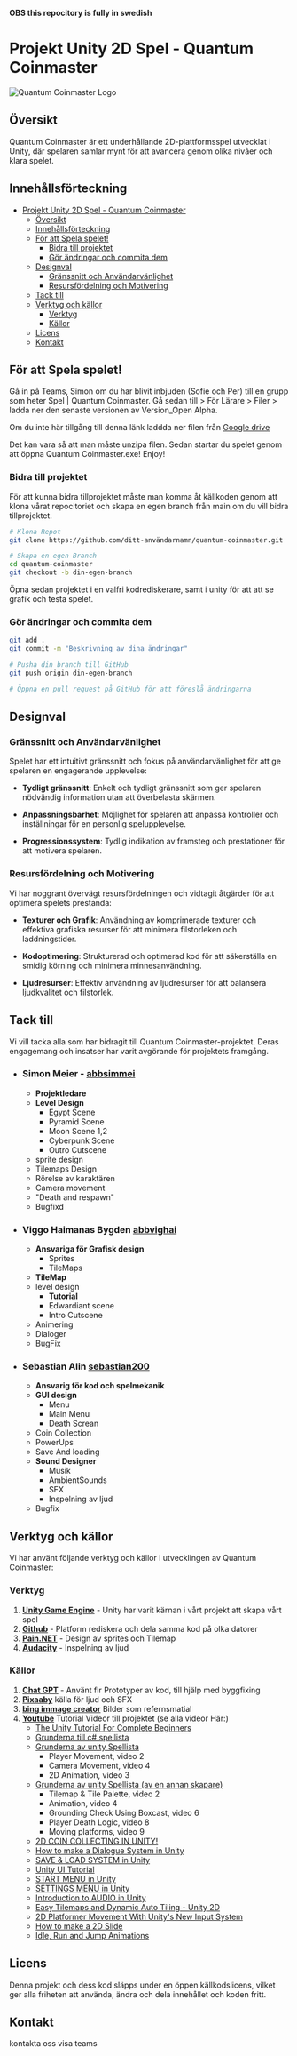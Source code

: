 __OBS this repocitory is fully in swedish__
# Projekt Unity 2D Spel - Quantum Coinmaster

![Quantum Coinmaster Logo](Logo_Studios.png)

## Översikt

Quantum Coinmaster är ett underhållande 2D-plattformsspel utvecklat i Unity, där spelaren samlar mynt för att avancera genom olika nivåer och klara spelet.

## Innehållsförteckning


- [Projekt Unity 2D Spel - Quantum Coinmaster](#projekt-unity-2d-spel---quantum-coinmaster)
  - [Översikt](#översikt)
  - [Innehållsförteckning](#innehållsförteckning)
  - [För att Spela spelet!](#för-att-spela-spelet)
    - [Bidra till projektet](#bidra-till-projektet)
    - [Gör ändringar och commita dem](#gör-ändringar-och-commita-dem)
  - [Designval](#designval)
    - [Gränssnitt och Användarvänlighet](#gränssnitt-och-användarvänlighet)
    - [Resursfördelning och Motivering](#resursfördelning-och-motivering)
  - [Tack till](#tack-till)
  - [Verktyg och källor](#verktyg-och-källor)
    - [Verktyg](#verktyg)
    - [Källor](#källor)
  - [Licens](#licens)
  - [Kontakt](#kontakt)

## För att Spela spelet!

Gå in på Teams, Simon om du har blivit inbjuden (Sofie och Per) till en grupp som heter Spel | Quantum Coinmaster.
Gå sedan till > För Lärare > Filer > ladda ner den senaste versionen av Version_Open Alpha.

Om du inte här tillgång till denna länk laddda ner filen från [Google drive](https://drive.google.com/file/d/1b7hWDymEQn4x6fOvgVfYycHfxm64M9vO/view?usp=sharing)

Det kan vara så att man måste unzipa filen. Sedan startar du spelet genom att öppna Quantum Coinmaster.exe! Enjoy!

### Bidra till projektet

För att kunna bidra tillprojektet måste man komma åt källkoden genom att klona vårat repocitoriet och skapa en egen branch från main om du vill bidra tillprojektet.

```bash
# Klona Repot
git clone https://github.com/ditt-användarnamn/quantum-coinmaster.git

# Skapa en egen Branch
cd quantum-coinmaster
git checkout -b din-egen-branch

```

Öpna sedan projektet i en valfri kodrediskerare, samt i unity för att att se grafik och testa spelet.

### Gör ändringar och commita dem

```bash
git add .
git commit -m "Beskrivning av dina ändringar"

# Pusha din branch till GitHub
git push origin din-egen-branch

# Öppna en pull request på GitHub för att föreslå ändringarna

```

## Designval

### Gränssnitt och Användarvänlighet



Spelet har ett intuitivt gränssnitt och fokus på användarvänlighet för att ge spelaren en engagerande upplevelse:

- **Tydligt gränssnitt**: Enkelt och tydligt gränssnitt som ger spelaren nödvändig information utan att överbelasta skärmen.

- **Anpassningsbarhet**: Möjlighet för spelaren att anpassa kontroller och inställningar för en personlig spelupplevelse.

- **Progressionssystem**: Tydlig indikation av framsteg och prestationer för att motivera spelaren.

### Resursfördelning och Motivering

Vi har noggrant övervägt resursfördelningen och vidtagit åtgärder för att optimera spelets prestanda:

- **Texturer och Grafik**: Användning av komprimerade texturer och effektiva grafiska resurser för att minimera filstorleken och laddningstider.

- **Kodoptimering**: Strukturerad och optimerad kod för att säkerställa en smidig körning och minimera minnesanvändning.

- **Ljudresurser**: Effektiv användning av ljudresurser för att balansera ljudkvalitet och filstorlek.

## Tack till

Vi vill tacka alla som har bidragit till Quantum Coinmaster-projektet. Deras engagemang och insatser har varit avgörande för projektets framgång.



- ### Simon Meier -  [abbsimmei](https://github.com/abbsimmei)

  - __Projektledare__
  - __Level Design__
    - Egypt Scene
    - Pyramid Scene
    - Moon Scene 1,2
    - Cyberpunk Scene
    - Outro Cutscene
  - sprite design 
  - Tilemaps Design
  - Rörelse av karaktären
  - Camera movement
  - "Death and respawn"
  - Bugfixd


- ### Viggo Haimanas Bygden [abbvighai](https://github.com/abbvighai)
  - __Ansvariga för Grafisk design__
    - Sprites
    - TileMaps
  - __TileMap__
  - level design
    - __Tutorial__
    - Edwardiant scene
    - Intro Cutscene
  - Animering
  - Dialoger
  - BugFix
- ### Sebastian Alin [sebastian200](https://github.com/sebastian200)
  - __Ansvarig för kod och spelmekanik__
  - __GUI design__
    - Menu
    - Main Menu
    - Death Screan
  - Coin Collection
  - PowerUps
  - Save And loading
  - __Sound Designer__
    - Musik
    - AmbientSounds
    - SFX
    - Inspelning av ljud
  - Bugfix
 
## Verktyg och källor

Vi har använt följande verktyg och källor i utvecklingen av Quantum Coinmaster:

### Verktyg

1. [**Unity Game Engine**](https://unity.com/) - Unity har varit kärnan i vårt projekt att skapa vårt spel
2. [**Github**](https://github.com/abbindustrigymnasium/2d-spel-i-unity-grupp-sebastian) - Platform rediskera och dela samma kod på olka datorer
3. [**Pain.NET**](https://www.getpaint.net/) - Design av sprites och Tilemap
4. [**Audacity**](https://www.audacityteam.org/) - Inspelning av ljud

### Källor

1.  [__Chat GPT__](https://chat.openai.com/c/1f4196ea-ee94-4880-be12-9dea5411ec90 ) - Använt flr Prototyper av kod, till hjälp med byggfixing
  2. [__Pixaaby__](https://pixabay.com/sound-effects/search/freesounds/) källa för ljud och SFX
3. [__bing immage creator__](https://www.bing.com/create) Bilder som refernsmatial
4. [__Youtube__](https://youtube.com/) Tutorial Videor till projektet (se alla videor Här:)
   - [The Unity Tutorial For Complete Beginners](https://www.youtube.com/watch?v=XtQMytORBmM&t=700s)
   - [Grunderna till c# spellista](https://www.youtube.com/watch?v=N775KsWQVkw&list=PLPV2KyIb3jR4CtEelGPsmPzlvP7ISPYzR)
   - [Grunderna av unity Spellista](https://www.youtube.com/watch?v=on9nwbZngyw&list=PLPV2KyIb3jR6TFcFuzI2bB7TMNIIBpKMQ)
     - Player Movement, video 2
     - Camera Movement, video 4
     - 2D Animation, video 3
   - [Grunderna av unity Spellista (av en annan skapare)](https://www.youtube.com/watch?v=Ii-scMenaOQ&list=PLrnPJCHvNZuCVTz6lvhR81nnaf1a-b67U)
     - Tilemap & Tile Palette, video 2
     - Animation, video 4
     - Grounding Check Using Boxcast, video 6
     - Player Death Logic, video 8
     - Moving platforms, video 9
   - [2D COIN COLLECTING IN UNITY! ](https://www.youtube.com/watch?v=YUp-kl06RUM)
   - [How to make a Dialogue System in Unity](https://www.youtube.com/watch?v=_nRzoTzeyxU)
   - [SAVE & LOAD SYSTEM in Unity](https://www.youtube.com/watch?v=XOjd_qU2Ido&t=2s)
   - [Unity UI Tutorial](https://www.youtube.com/watch?v=IuuKUaZQiSU)
   - [START MENU in Unity](https://www.youtube.com/watch?v=zc8ac_qUXQY)
   - [SETTINGS MENU in Unity](https://www.youtube.com/watch?v=YOaYQrN1oYQ)
   - [Introduction to AUDIO in Unity](https://www.youtube.com/watch?v=6OT43pvUyfY)
   - [Easy Tilemaps and Dynamic Auto Tiling - Unity 2D](https://www.youtube.com/watch?v=8UctaO5DwUE)
   - [2D Platformer Movement With Unity's New Input System](https://www.youtube.com/watch?v=24-BkpFSZuI)
   - [How to make a 2D Slide](https://www.youtube.com/watch?v=vqdSfMxbdPc)
   - [Idle, Run and Jump Animations](https://www.youtube.com/watch?v=Sg_w8hIbp4Y)

## Licens
Denna projekt och dess kod släpps under en öppen källkodslicens, vilket ger alla friheten att använda, ändra och dela innehållet och koden fritt.

## Kontakt
kontakta oss visa teams